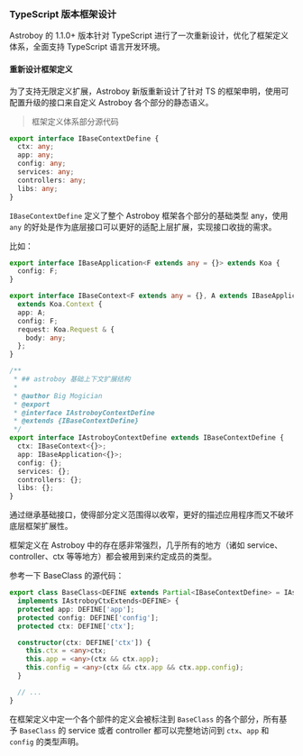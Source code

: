 ### TypeScript 版本框架设计

Astroboy 的 1.1.0+ 版本针对 TypeScript 进行了一次重新设计，优化了框架定义体系，全面支持 TypeScript 语言开发环境。

#### 重新设计框架定义

为了支持无限定义扩展，Astroboy 新版重新设计了针对 TS 的框架申明，使用可配置升级的接口来自定义 Astroboy 各个部分的静态语义。

> 框架定义体系部分源代码

```typescript
export interface IBaseContextDefine {
  ctx: any;
  app: any;
  config: any;
  services: any;
  controllers: any;
  libs: any;
}
```

`IBaseContextDefine` 定义了整个 Astroboy 框架各个部分的基础类型 any，使用 `any` 的好处是作为底层接口可以更好的适配上层扩展，实现接口收拢的需求。

比如：

```typescript
export interface IBaseApplication<F extends any = {}> extends Koa {
  config: F;
}

export interface IBaseContext<F extends any = {}, A extends IBaseApplication = IBaseApplication<F>>
  extends Koa.Context {
  app: A;
  config: F;
  request: Koa.Request & {
    body: any;
  };
}

/**
 * ## astroboy 基础上下文扩展结构
 *
 * @author Big Mogician
 * @export
 * @interface IAstroboyContextDefine
 * @extends {IBaseContextDefine}
 */
export interface IAstroboyContextDefine extends IBaseContextDefine {
  ctx: IBaseContext<{}>;
  app: IBaseApplication<{}>;
  config: {};
  services: {};
  controllers: {};
  libs: {};
}
```

通过继承基础接口，使得部分定义范围得以收窄，更好的描述应用程序而又不破坏底层框架扩展性。

框架定义在 Astroboy 中的存在感非常强烈，几乎所有的地方（诸如 service、controller、ctx 等等地方）都会被用到来约定成员的类型。

参考一下 BaseClass 的源代码：

```typescript
export class BaseClass<DEFINE extends Partial<IBaseContextDefine> = IAstroboyContextDefine>
  implements IAstroboyCtxExtends<DEFINE> {
  protected app: DEFINE['app'];
  protected config: DEFINE['config'];
  protected ctx: DEFINE['ctx'];

  constructor(ctx: DEFINE['ctx']) {
    this.ctx = <any>ctx;
    this.app = <any>(ctx && ctx.app);
    this.config = <any>(ctx && ctx.app && ctx.app.config);
  }

  // ...
}
```

在框架定义中定一个各个部件的定义会被标注到 `BaseClass` 的各个部分，所有基予 `BaseClass` 的 service 或者 controller 都可以完整地访问到 `ctx`、`app` 和 `config` 的类型声明。
